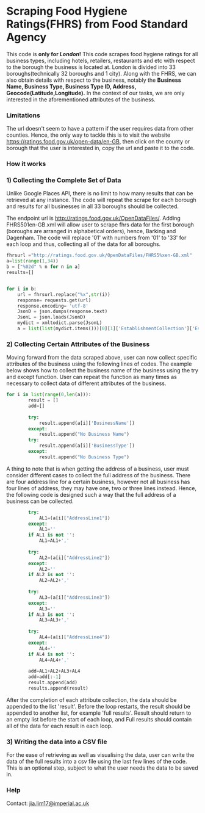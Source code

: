 # Scraping Food Hygiene Ratings(FHRS) from Food Standard Agency

This code is **only for *London*!** This code scrapes food hygiene ratings for all business types, including hotels, retailers, restaurants and etc with respect to the borough the business is located at. London is divided into 33 boroughs(technically 32 boroughs and 1 city). Along with the FHRS, we can also obtain details with respect to the business, notably the **Business Name, Business Type, Business Type ID, Address, Geocode(Latitude,Longitude).** In the context of our tasks, we are only interested in the aforementioned attributes of the business. 

### Limitations

The url doesn't seem to have a pattern if the user requires data from other counties. Hence, the only way to tackle this is to visit the website https://ratings.food.gov.uk/open-data/en-GB, then click on the county or borough that the user is interested in, copy the url and paste it to the code.

### How it works
### 1) Collecting the Complete Set of Data

Unlike Google Places API, there is no limit to how many results that can be retrieved at any instance. The code will repeat the scrape for each borough and results for all businesses in all 33 boroughs should be collected.  

The endpoint url is http://ratings.food.gov.uk/OpenDataFiles/. Adding FHRS501en-GB.xml will allow user to scrape fhrs data for the first borough (boroughs are arranged in alphabetical orders), hence, Barking and Dagenham. The code will replace '01' with numbers from '01' to '33' for each loop and thus, collecting all of the data for all boroughs.

```python
fhrsurl ="http://ratings.food.gov.uk/OpenDataFiles/FHRS5%xen-GB.xml"
a=list(range(1,34))
b = ["%02d" % n for n in a]
results=[]


for i in b:
    url = fhrsurl.replace("%x",str(i))
    response= requests.get(url)
    response.encoding= 'utf-8'
    JsonD = json.dumps(response.text)
    JsonL = json.loads(JsonD)
    mydict = xmltodict.parse(JsonL)
    a = list(list(mydict.items()))[0][1]['EstablishmentCollection']['EstablishmentDetail']
```

### 2) Collecting Certain Attributes of the Business

Moving forward from the data scraped above, user can now collect specific attributes of the business using the following lines of codes. The example below shows how to collect the business name of the business using the try and except function. User can repeat the function as many times as necessary to collect data of different attributes of the business. 

```python
for i in list(range(0,len(a))):
        result = []
        add=[]
         
        try:
            result.append(a[i]['BusinessName'])
        except:
            result.append("No Business Name")
        try:
            result.append(a[i]['BusinessType'])
        except:
            result.append("No Business Type")
```

A thing to note that is when getting the address of a business, user must consider different cases to collect the full address of the business. There are four address line for a certain business, however not all business has four lines of address, they may have one, two or three lines instead. Hence, the following code is designed such a way that the full address of a business can be collected.

```python
        try:
            AL1=(a[i]["AddressLine1"])
        except:
            AL1=''
        if AL1 is not '':
            AL1=AL1+','
            
        try:
            AL2=(a[i]["AddressLine2"])
        except:
            AL2=''
        if AL2 is not '':
            AL2=AL2+','
            
        try:
            AL3=(a[i]["AddressLine3"])
        except:
            AL3=''
        if AL3 is not '':
            AL3=AL3+','
            
        try:
            AL4=(a[i]["AddressLine4"])
        except:
            AL4=''
        if AL4 is not '':
            AL4=AL4+','
            
        add=AL1+AL2+AL3+AL4
        add=add[:-1]
        result.append(add)    
        results.append(result)
```
After the completion of each attribute collection, the data should be appended to the list 'result'. Before the loop restarts, the result should be appended to another list, for example 'full results'. Result should return to an empty list before the start of each loop, and Full results should contain all of the data for each result in each loop.

### 3) Writing the data into a CSV file

For the ease of retrieving as well as visualising the data, user can write the data of the full results into a csv file using the last few lines of the code. This is an optional step, subject to what the user needs the data to be saved in.

### Help 
Contact: jia.lim17@imperial.ac.uk
